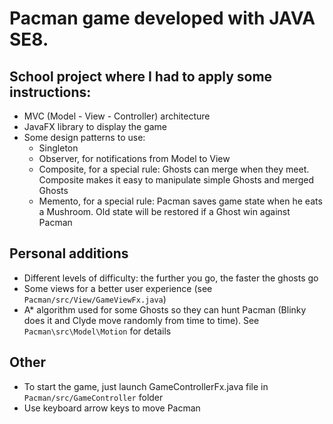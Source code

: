 # Pacman game developed with JAVA SE8.

## School project where I had to apply some instructions:
- MVC (Model - View - Controller) architecture
- JavaFX library to display the game
- Some design patterns to use:
	- Singleton
	- Observer, for notifications from Model to View
	- Composite, for a special rule: Ghosts can merge when they meet. Composite makes it easy to manipulate simple Ghosts and merged Ghosts
	- Memento, for a special rule: Pacman saves game state when he eats a Mushroom. Old state will be restored if a Ghost  win against Pacman
	
## Personal additions
- Different levels of difficulty: the further you go, the faster the ghosts go
- Some views for a better user experience (see `Pacman/src/View/GameViewFx.java`)
- A* algorithm used for some Ghosts so they can hunt Pacman (Blinky does it and Clyde move randomly from time to time). See `Pacman\src\Model\Motion` for details

## Other
- To start the game, just launch GameControllerFx.java file in `Pacman/src/GameController` folder
- Use keyboard arrow keys to move Pacman
